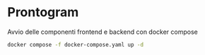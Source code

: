 # Prontogram

Avvio delle componenti frontend e backend con docker compose

```bash
docker compose -f docker-compose.yaml up -d
```

